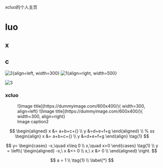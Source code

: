 xcluo的个人主页
# luo
## x
## c
![2](https://dummyimage.com/600x400/eee/aaa){align=left, width=300}
![1](https://dummyimage.com/600x400/eee/aaa){align=right, width=500}

![3](https://dummyimage.com/600x400/eee/aaa)
### xcluo


<figure markdown>
  ![Image title](https://dummyimage.com/600x400/){ width=300, align=left}
  ![Image title](https://dummyimage.com/600x400/){ width=300, align=right}
  <figcaption>Image caption2</figcaption>
</figure>





$$
\begin{aligned}
x &= a+b+c+{} \\
y &=d+e+f+g
\end{aligned}
\\
% ss
\begin{align}
x &= a+b+c+{} \\
y &=d+e+f+g
\end{align}
\tag{1}
$$

$$
y=
\begin{cases}
    -x,\quad x\leq 0 \\
    x,\quad x>0
\end{cases}
\tag{1}
\\
y = \left\{
    \begin{aligned}
        -x,\  x &<= 0 \\
        x,\  x &> 0 \\
    \end{aligned}
\right.
$$


$$
a = 1 \\
\tag{1} \\
\label{*}
$$